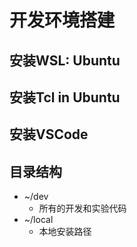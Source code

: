 # 开发环境搭建

## 安装WSL: Ubuntu

## 安装Tcl in Ubuntu

## 安装VSCode

## 目录结构

- ~/dev
  - 所有的开发和实验代码
- ~/local
  - 本地安装路径

